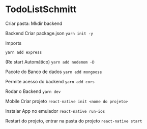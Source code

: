 # TodoListSchmitt

Criar pasta: Mkdir backend

Backend
Criar package.json
`yarn init -y`

Imports

`yarn add express`

(Re start Automático)
`yarn add nodemom -D`

Pacote do Banco de dados
`yarn add mongoose`

Permite acesso do backend
`yarn add cors`

Rodar o Backend
`yarn dev`

Mobile
Criar projeto
`react-native init <nome do projeto>`

Instalar App no emulador
`react-native run-ios`

Restart do projeto, entrar na pasta do projeto
`react-native start`

